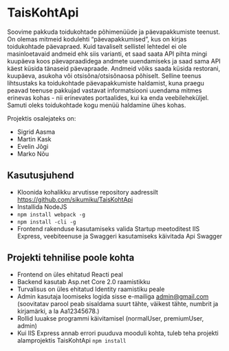 # TaisKohtApi

Soovime pakkuda toidukohtade põhimenüüde ja päevapakkumiste teenust. On olemas mitmeid kodulehti “päevapakkumised”, 
kus on kirjas toidukohtade päevapraed. Kuid tavaliselt sellistel lehtedel ei ole masinloetavaid andmeid ehk siis varianti, 
et saad saata API pihta mingi kuupäeva koos päevapraadidega andmete uuendamiseks ja saad sama API käest küsida tänaseid 
päevapraade. Andmeid võiks saada küsida restorani, kuupäeva, asukoha või otsisõna/otsisõnaosa põhiselt. Selline teenus 
lihtsustaks ka toidukohtade päevapakkumiste haldamist, kuna praegu peavad teenuse pakkujad vastavat informatsiooni 
uuendama mitmes erinevas kohas - nii erinevates portaalides, kui ka enda veebileheküljel. Samuti oleks toidukohtade kogu 
menüü haldamine ühes kohas.

Projektis osalejateks on:
- Sigrid Aasma
- Martin Kask
- Evelin Jõgi
- Marko Nõu

## Kasutusjuhend

- Kloonida kohalikku arvutisse repository aadressilt https://github.com/sikumiku/TaisKohtApi
- Installida NodeJS
- ```npm install webpack -g```
- ```npm install -cli -g```
- Frontend rakenduse kasutamiseks valida Startup meetoditest IIS Express, veebiteenuse ja Swaggeri kasutamiseks käivitada Api Swagger

## Projekti tehnilise poole kohta

- Frontend on üles ehitatud Reacti peal
- Backend kasutab Asp.net Core 2.0 raamistikku 
- Turvalisus on üles ehitatud Identity raamistiku peale
- Admin kasutaja loomiseks logida sisse e-mailiga admin@gmail.com (soovitatav parool peab sisaldama suurt tähte, väikest tähte, numbrit ja kirjamärki, a la Aa12345678.)
- Rollid luuakse programmi käivitamisel (normalUser, premiumUser, admin)
- Kui IIS Express annab errori puuduva mooduli kohta, tuleb teha projekti alamprojektis TaisKohtApi ```npm install```
